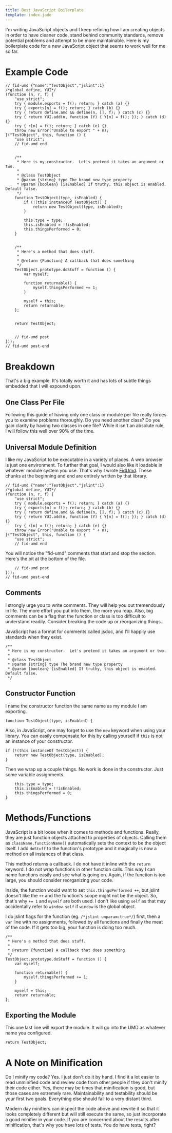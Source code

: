 ```yaml
---
title: Best JavaScript Boilerplate
template: index.jade
---
```


I'm writing JavaScript objects and I keep refining how I am creating objects in order to have cleaner code, stand behind community standards, remove potential problems and attempt to be more maintainable.  Here is my boilerplate code for a new JavaScript object that seems to work well for me so far.

Example Code
============

    // fid-umd {"name":"TestObject","jslint":1}
	/*global define, YUI*/
	(function (n, r, f) {
		"use strict";
		try { module.exports = f(); return; } catch (a) {}
		try { exports[n] = f(); return; } catch (b) {}
		try { return define.amd && define(n, [], f); } catch (c) {}
		try { return YUI.add(n, function (Y) { Y[n] = f(); }); } catch (d) {}
		try { r[n] = f(); return; } catch (e) {}
		throw new Error("Unable to export " + n);
	}("TestObject", this, function () {
		"use strict";
		// fid-umd end


		/**
		 * Here is my constructor.  Let's pretend it takes an argument or two.
		 *
		 * @class TestObject
		 * @param {string} type The brand new type property
		 * @param {boolean} [isEnabled] If truthy, this object is enabled.  Default false.
		 */
		function TestObject(type, isEnabled) {
			if (!(this instanceOf TestObject)) {
				return new TestObject(type, isEnabled);
			}

			this.type = type;
			this.isEnabled = !!isEnabled;
			this.thingsPerformed = 0;
		}


		/**
		 * Here's a method that does stuff.
		 *
		 * @return {Function} A callback that does something
		 */
		TestObject.prototype.doStuff = function () {
			var myself;

			function returnable() {
				myself.thingsPerformed += 1;
			}

			myself = this;
			return returnable;
		};


		return TestObject;
		

		// fid-umd post
	}));
	// fid-umd post-end

Breakdown
=========

That's a big example.  It's totally worth it and has lots of subtle things embedded that I will expound upon.

One Class Per File
------------------

Following this guide of having only one class or module per file really forces you to examine problems thoroughly.  Do you need another class?  Do you gain clarity by having two classes in one file?  While it isn't an absolute rule, I will follow this well over 90% of the time.

Universal Module Definition
---------------------------

I like my JavaScript to be executable in a variety of places.  A web browser is just one environment.  To further that goal, I would also like it loadable in whatever module system you use.  That's why I wrote [FidUmd](https://github.com/fidian/fid-umd).  These chunks at the beginning and end are entirely written by that library.

    // fid-umd {"name":"TestObject","jslint":1}
	/*global define, YUI*/
	(function (n, r, f) {
		"use strict";
		try { module.exports = f(); return; } catch (a) {}
		try { exports[n] = f(); return; } catch (b) {}
		try { return define.amd && define(n, [], f); } catch (c) {}
		try { return YUI.add(n, function (Y) { Y[n] = f(); }); } catch (d) {}
		try { r[n] = f(); return; } catch (e) {}
		throw new Error("Unable to export " + n);
	}("TestObject", this, function () {
		"use strict";
		// fid-umd end

You will notice the "fid-umd" comments that start and stop the section.  Here's the bit at the bottom of the file.

		// fid-umd post
	}));
	// fid-umd post-end

Comments
--------

I strongly urge you to write comments.  They will help you out tremendously in life.  The more effort you put into them, the more you reap.  Also, big comments can be a flag that the function or class is too difficult to understand readily.  Consider breaking the code up or reorganizing things.

JavaScript has a format for comments called jsdoc, and I'll happily use standards when they exist.

	/**
	 * Here is my constructor.  Let's pretend it takes an argument or two.
	 *
	 * @class TestObject
	 * @param {string} type The brand new type property
	 * @param {boolean} [isEnabled] If truthy, this object is enabled.  Default false.
	 */

Constructor Function
--------------------

I name the constructor function the same name as my module I am exporting.

	function TestObject(type, isEnabled) {

Also, in JavaScript, one may forget to use the `new` keyword when using your library.  You can easily compensate for this by calling yourself if `this` is not an instance of your constructor.

	if (!(this instanceOf TestObject)) {
		return new TestObject(type, isEnabled);
	}

Then we wrap up a couple things.  No work is done in the constructor.  Just some variable assignments.

		this.type = type;
		this.isEnabled = !!isEnabled;
		this.thingsPerformed = 0;
	}

Methods/Functions
=================

JavaScript is a bit loose when it comes to methods and functions.  Really, they are just function objects attached to properties of objects.  Calling them as `className.functionName()` automatically sets the context to be the object itself.  I add `doStuff` to the function's prototype and it magically is now a method on all instances of that class.

This method returns a callback.  I do not have it inline with the `return` keyword.  I do not wrap functions in other function calls.  This way I can name functions easily and see what is going on.  Again, if the function is too large, you should consider reorganizing your code.

Inside, the function would want to set `this.thingsPerformed ++`, but jslint doesn't like the `++` and the function's scope might not be the object.  So, that's why `+= 1` and `myself` are both used.  I don't like using `self` as that may accidentally refer to `window.self` if `window` is the global object.

I do jslint flags for the function (eg. `/*jslint unparam:true*/`) first, then a `var` line with no assignments, followed by all functions and finally the meat of the code.  If it gets too big, your function is doing too much.

	/**
	 * Here's a method that does stuff.
	 *
	 * @return {function} A callback that does something
	 */
	TestObject.prototype.doStuff = function () {
		var myself;

		function returnable() {
			myself.thingsPerformed += 1;
		}

		myself = this;
		return returnable;
	};

Exporting the Module
--------------------

This one last line will export the module.  It will go into the UMD as whatever name you configured.

    return TestObject;

A Note on Minification
======================

Do I minify my code?  Yes.  I just don't do it by hand.  I find it a lot easier to read unminified code and review code from other people if they don't minify their code either.  Yes, there may be times that minification is good, but those cases are extremely rare.  Maintainability and testability should be your first two goals.  Everything else should fall to a very distant third.

Modern day minifiers can inspect the code above and rewrite it so that it looks completely different but will still execute the same, so just incorporate a good minifier in your code.  If you are concerned about the results after minification, that's why you have lots of tests.  You do have tests, right?
